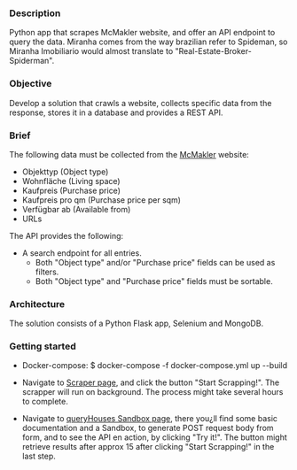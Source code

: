 ### Description

Python app that scrapes McMakler website, and offer an API endpoint to query the data.
Miranha comes from the way brazilian refer to Spideman, so Miranha Imobiliario would almost translate to "Real-Estate-Broker-Spiderman".

### Objective

Develop a solution that crawls a website, collects specific data from the response, stores it in a database and provides a REST API.

### Brief

The following data must be collected from the [McMakler](https://www.mcmakler.de/immobilien) website:

- Objekttyp (Object type)
- Wohnfläche (Living space)
- Kaufpreis (Purchase price)
- Kaufpreis pro qm (Purchase price per sqm)
- Verfügbar ab (Available from)
- URLs

The API provides the following:

- A search endpoint for all entries.
	- Both "Object type" and/or "Purchase price" fields can be used as filters.
	- Both "Object type" and "Purchase price" fields must be sortable.

### Architecture

The solution consists of a Python Flask app, Selenium and MongoDB.

### Getting started

- Docker-compose: $ docker-compose -f docker-compose.yml up --build

- Navigate to [Scraper page](http://localhost:5000/start), and click the button "Start Scrapping!". The scrapper will run on background. The process might take several hours to complete.

- Navigate to [queryHouses Sandbox page](http://localhost:5000/endpoints/queryHouses), there you¿ll find some basic documentation and a Sandbox, to generate POST request body from form, and to see the API en action, by clicking "Try it!". The button might retrieve results after approx 15 after clicking "Start Scrapping!" in the last step. 

